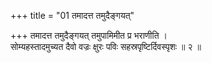 +++
title = "01 तमादत्त तमुदैङ्गयत्"

+++
तमादत्त तमुदैङ्गयत् तमुपामिमीत प्र भराणीति ।  
सोम्यहस्तादमुच्यत दैवो वज्रः क्षुरः पविः सहस्रपृष्टिर्दिवस्पृशः ॥ २ ॥